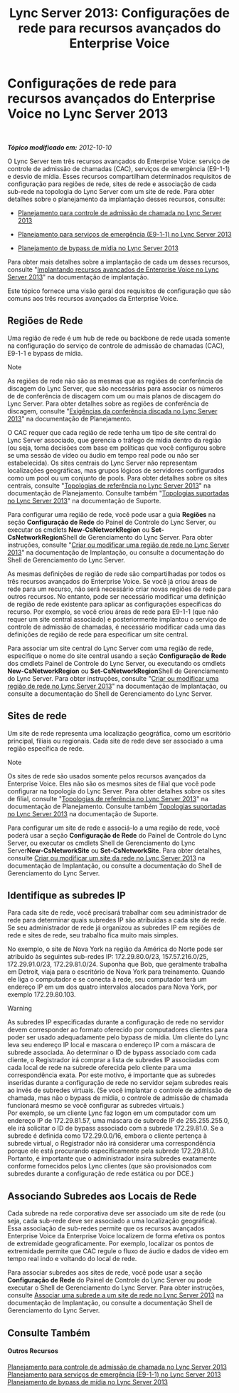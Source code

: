 ﻿---
title: 'Lync Server 2013: Configurações de rede para recursos avançados do Enterprise Voice'
TOCTitle: Configurações de rede para recursos avançados do Enterprise Voice
ms:assetid: 7f6de9e4-c8a4-44e4-8d14-21fe8c45283a
ms:mtpsurl: https://technet.microsoft.com/pt-br/library/Gg398637(v=OCS.15)
ms:contentKeyID: 49307256
ms.date: 05/19/2016
mtps_version: v=OCS.15
ms.translationtype: HT
---

# Configurações de rede para recursos avançados do Enterprise Voice no Lync Server 2013

 

_**Tópico modificado em:** 2012-10-10_

O Lync Server tem três recursos avançados do Enterprise Voice: serviço de controle de admissão de chamadas (CAC), serviços de emergência (E9-1-1) e desvio de mídia. Esses recursos compartilham determinados requisitos de configuração para regiões de rede, sites de rede e associação de cada sub-rede na topologia do Lync Server com um site de rede. Para obter detalhes sobre o planejamento da implantação desses recursos, consulte:

  - [Planejamento para controle de admissão de chamada no Lync Server 2013](lync-server-2013-planning-for-call-admission-control.md)

  - [Planejamento para serviços de emergência (E9-1-1) no Lync Server 2013](lync-server-2013-planning-for-emergency-services-e9-1-1.md)

  - [Planejamento de bypass de mídia no Lync Server 2013](lync-server-2013-planning-for-media-bypass.md)

Para obter mais detalhes sobre a implantação de cada um desses recursos, consulte "[Implantando recursos avançados de Enterprise Voice no Lync Server 2013](lync-server-2013-deploying-advanced-enterprise-voice-features.md)" na documentação de implantação.

Este tópico fornece uma visão geral dos requisitos de configuração que são comuns aos três recursos avançados da Enterprise Voice.

## Regiões de Rede

Uma região de rede é um hub de rede ou backbone de rede usada somente na configuração do serviço de controle de admissão de chamadas (CAC), E9-1-1 e bypass de mídia.

> [!note]  
> As regiões de rede não são as mesmas que as regiões de conferência de discagem do Lync Server, que são necessárias para associar os números de de conferência de discagem com um ou mais planos de discagem do Lync Server. Para obter detalhes sobre as regiões de conferência de discagem, consulte &quot;<a href="lync-server-2013-dial-in-conferencing-requirements.md">Exigências da conferência discada no Lync Server 2013</a>&quot; na documentação de Planejamento.

O CAC requer que cada região de rede tenha um tipo de site central do Lync Server associado, que gerencia o tráfego de mídia dentro da região (ou seja, toma decisões com base em políticas que você configurou sobre se uma sessão de vídeo ou áudio em tempo real pode ou não ser estabelecida). Os sites centrais do Lync Server não representam localizações geográficas, mas grupos lógicos de servidores configurados como um pool ou um conjunto de pools. Para obter detalhes sobre os sites centrais, consulte "[Topologias de referência no Lync Server 2013](lync-server-2013-reference-topologies.md)" na documentação de Planejamento. Consulte também "[Topologias suportadas no Lync Server 2013](lync-server-2013-supported-topologies.md)" na documentação de Suporte.

Para configurar uma região de rede, você pode usar a guia **Regiões** na seção **Configuração de Rede** do Painel de Controle do Lync Server, ou executar os cmdlets **New-CsNetworkRegion** ou **Set-CsNetworkRegion**Shell de Gerenciamento do Lync Server. Para obter instruções, consulte "[Criar ou modificar uma região de rede no Lync Server 2013](lync-server-2013-create-or-modify-a-network-region.md)" na documentação de Implantação, ou consulte a documentação do Shell de Gerenciamento do Lync Server.

As mesmas definições de região de rede são compartilhadas por todos os três recursos avançados do Enterprise Voice. Se você já criou áreas de rede para um recurso, não será necessário criar novas regiões de rede para outros recursos. No entanto, pode ser necessário modificar uma definição de região de rede existente para aplicar as configurações específicas do recurso. Por exemplo, se você criou áreas de rede para E9-1-1 (que não requer um site central associado) e posteriormente implantou o serviço de controle de admissão de chamadas, é necessário modificar cada uma das definições de região de rede para especificar um site central.

Para associar um site central do Lync Server com uma região de rede, especifique o nome do site central usando a seção **Configuração de Rede** dos cmdlets Painel de Controle do Lync Server, ou executando os cmdlets **New-CsNetworkRegion** ou **Set-CsNetworkRegion**Shell de Gerenciamento do Lync Server. Para obter instruções, consulte "[Criar ou modificar uma região de rede no Lync Server 2013](lync-server-2013-create-or-modify-a-network-region.md)" na documentação de Implantação, ou consulte a documentação do Shell de Gerenciamento do Lync Server.

## Sites de rede

Um site de rede representa uma localização geográfica, como um escritório principal, filiais ou regionais. Cada site de rede deve ser associado a uma região específica de rede.

> [!note]  
> Os sites de rede são usados somente pelos recursos avançados da Enterprise Voice. Eles não são os mesmos sites de filial que você pode configurar na topologia do Lync Server. Para obter detalhes sobre os sites de filial, consulte &quot;<a href="lync-server-2013-reference-topologies.md">Topologias de referência no Lync Server 2013</a>&quot; na documentação de Planejamento. Consulte também <a href="lync-server-2013-supported-topologies.md">Topologias suportadas no Lync Server 2013</a> na documentação de Suporte.

Para configurar um site de rede e associá-lo a uma região de rede, você poderá usar a seção **Configuração de Rede** do Painel de Controle do Lync Server, ou executar os cmdlets Shell de Gerenciamento do Lync Server**New-CsNetworkSite** ou **Set-CsNetworkSite**. Para obter detalhes, consulte [Criar ou modificar um site da rede no Lync Server 2013](lync-server-2013-create-or-modify-a-network-site.md) na documentação de Implantação, ou consulte a documentação do Shell de Gerenciamento do Lync Server.

## Identifique as subredes IP

Para cada site de rede, você precisará trabalhar com seu administrador de rede para determinar quais subredes IP são atribuídas a cada site de rede. Se seu administrador de rede já organizou as subredes IP em regiões de rede e sites de rede, seu trabalho fica muito mais simples.

No exemplo, o site de Nova York na região da América do Norte pode ser atribuído às seguintes sub-redes IP: 172.29.80.0/23, 157.57.216.0/25, 172.29.91.0/23, 172.29.81.0/24. Suponha que Bob, que geralmente trabalha em Detroit, viaja para o escritório de Nova York para treinamento. Quando ele liga o computador e se conecta à rede, seu computador terá um endereço IP em um dos quatro intervalos alocados para Nova York, por exemplo 172.29.80.103.


> [!WARNING]
> As subredes IP especificadas durante a configuração de rede no servidor devem corresponder ao formato oferecido por computadores clientes para poder ser usado adequadamente pelo bypass de mídia. Um cliente do Lync leva seu endereço IP local e mascara o endereço IP com a máscara de subrede associada. Ao determinar o ID de bypass associado com cada cliente, o Registrador irá comprar a lista de subredes IP associadas com cada local de rede na subrede oferecida pelo cliente para uma correspondência exata. Por este motivo, é importante que as subredes inseridas durante a configuração de rede no servidor sejam subredes reais ao invés de subredes virtuais. (Se você implantar o controle de admissão de chamada, mas não o bypass de mídia, o controle de admissão de chamada funcionará mesmo se você configurar as subredes virtuais.)<BR>Por exemplo, se um cliente Lync faz logon em um computador com um endereço IP de 172.29.81.57, uma máscara de subrede IP de 255.255.255.0, ele irá solicitar o ID de bypass associado com a subrede 172.29.81.0. Se a subrede é definida como 172.29.0.0/16, embora o cliente pertença à subrede virtual, o Registrador não irá considerar uma correspondência porque ele está procurando especificamente pela subrede 172.29.81.0. Portanto, é importante que o administrador insira subredes exatamente conforme fornecidos pelos Lync clientes (que são provisionados com subredes durante a configuração de rede estática ou por DCE.)



## Associando Subredes aos Locais de Rede

Cada subrede na rede corporativa deve ser associado um site de rede (ou seja, cada sub-rede deve ser associado a uma localização geográfica). Essa associação de sub-redes permite que os recursos avançados Enterprise Voice da Enterprise Voice localizem de forma efetiva os pontos de extremidade geograficamente. Por exemplo, localizar os pontos de extremidade permite que CAC regule o fluxo de áudio e dados de vídeo em tempo real indo e voltando do local de rede.

Para associar subredes aos sites de rede, você pode usar a seção **Configuração de Rede** do Painel de Controle do Lync Server ou pode executar o Shell de Gerenciamento do Lync Server. Para obter instruções, consulte [Associar uma subrede a um site de rede no Lync Server 2013](lync-server-2013-associate-a-subnet-with-a-network-site.md) na documentação de Implantação, ou consulte a documentação Shell de Gerenciamento do Lync Server.

## Consulte Também

#### Outros Recursos

[Planejamento para controle de admissão de chamada no Lync Server 2013](lync-server-2013-planning-for-call-admission-control.md)  
[Planejamento para serviços de emergência (E9-1-1) no Lync Server 2013](lync-server-2013-planning-for-emergency-services-e9-1-1.md)  
[Planejamento de bypass de mídia no Lync Server 2013](lync-server-2013-planning-for-media-bypass.md)


